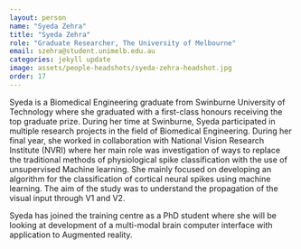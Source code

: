 ```yaml
---
layout: person
name: "Syeda Zehra"
title: "Syeda Zehra"
role: "Graduate Researcher, The University of Melbourne"
email: szehra@student.unimelb.edu.au
categories: jekyll update
image: assets/people-headshots/syeda-zehra-headshot.jpg
order: 17
---
```

Syeda is a Biomedical Engineering graduate from Swinburne University of Technology where she graduated with a first-class honours receiving the top graduate prize. During her time at Swinburne, Syeda participated in multiple research projects in the field of Biomedical Engineering. During her final year, she worked in collaboration with National Vision Research Institute (NVRI) where her main role was investigation of ways to replace the traditional methods of physiological spike classification with the use of unsupervised Machine learning. She mainly focused on developing an algorithm for the classification of cortical neural spikes using machine learning. The aim of the study was to understand the propagation of the visual input through V1 and V2.

<p>Syeda has joined the training centre as a PhD student where she will be looking at development of a multi-modal brain computer interface with application to Augmented reality.
